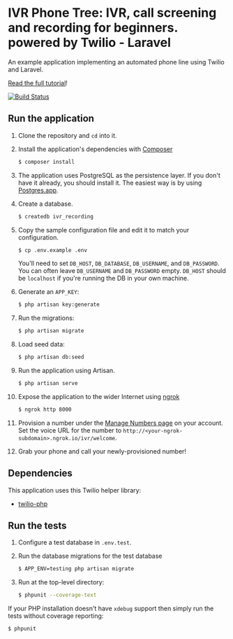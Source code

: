 # IVR Phone Tree: IVR, call screening and recording for beginners. powered by Twilio - Laravel

An example application implementing an automated phone line using
Twilio and Laravel.

[Read the full tutorial](https://www.twilio.com/docs/tutorials/walkthrough/ivr-screening/php/laravel)!

[![Build Status](https://travis-ci.org/TwilioDevEd/ivr-recording-laravel.svg?branch=master)](https://travis-ci.org/TwilioDevEd/ivr-recording-laravel)

## Run the application

1. Clone the repository and `cd` into it.
1. Install the application's dependencies with [Composer](https://getcomposer.org/)

   ```bash
   $ composer install
   ```
1. The application uses PostgreSQL as the persistence layer. If you
   don't have it already, you should install it. The easiest way is by
   using [Postgres.app](http://postgresapp.com/).
1. Create a database.

   ```bash
   $ createdb ivr_recording
   ```
1. Copy the sample configuration file and edit it to match your configuration.

    ```bash
    $ cp .env.example .env
    ```

   You'll need to set `DB_HOST`, `DB_DATABASE`, `DB_USERNAME`, and
   `DB_PASSWORD`. You can often leave `DB_USERNAME` and `DB_PASSWORD`
   empty. `DB_HOST` should be `localhost` if you're running the DB in
   your own machine.
1. Generate an `APP_KEY`:

   ```bash
   $ php artisan key:generate
   ```
1. Run the migrations:

   ```bash
   $ php artisan migrate
   ```
1. Load seed data:

   ```bash
   $ php artisan db:seed
   ```
1. Run the application using Artisan.

   ```bash
   $ php artisan serve
   ```
1. Expose the application to the wider Internet using [ngrok](https://ngrok.com/)

   ```bash
   $ ngrok http 8000
   ```
1. Provision a number under the
   [Manage Numbers page](https://www.twilio.com/user/account/phone-numbers/incoming)
   on your account. Set the voice URL for the number to
   `http://<your-ngrok-subdomain>.ngrok.io/ivr/welcome`.
1. Grab your phone and call your newly-provisioned number!

## Dependencies

This application uses this Twilio helper library:
* [twilio-php](https://github.com/twilio/twilio-php)

## Run the tests

1. Configure a test database in `.env.test`.
1. Run the database migrations for the test database
   ```bash
   $ APP_ENV=testing php artisan migrate
   ```

1. Run at the top-level directory:

   ```bash
   $ phpunit --coverage-text
   ```

If your PHP installation doesn't have `xdebug` support then simply run
the tests without coverage reporting:

```bash
$ phpunit
```
